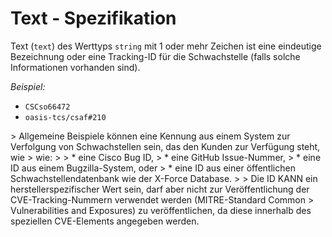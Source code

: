 # Text - Spezifikation

Text (`text`) des Werttyps `string` mit 1 oder mehr Zeichen ist eine eindeutige Bezeichnung oder eine Tracking-ID für die Schwachstelle (falls solche Informationen vorhanden sind).

*Beispiel:*

* `CSCso66472`
* `oasis-tcs/csaf#210`

&gt; Allgemeine Beispiele können eine Kennung aus einem System zur Verfolgung von Schwachstellen sein, das den Kunden zur Verfügung steht, wie
&gt; wie:
&gt;
&gt; * eine Cisco Bug ID,
&gt; * eine GitHub Issue-Nummer,
&gt; * eine ID aus einem Bugzilla-System, oder
&gt; * eine ID aus einer öffentlichen Schwachstellendatenbank wie der X-Force Database.
&gt;
&gt; Die ID KANN ein herstellerspezifischer Wert sein, darf aber nicht zur Veröffentlichung der CVE-Tracking-Nummern verwendet werden (MITRE-Standard Common
&gt; Vulnerabilities and Exposures) zu veröffentlichen, da diese innerhalb des speziellen CVE-Elements angegeben werden.
